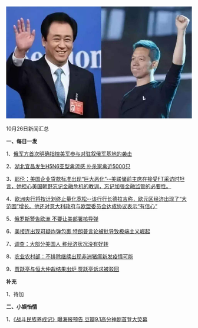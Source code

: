    ![10_02](.\10_26.jpg)

10月26日新闻汇总

**一、每日一发**

1、[俄军方首次明确指控美军参与对驻叙俄军基地的袭击](https://news.163.com/18/1025/18/DV01IOPP0001875O.html)

2、[湖北宜昌发生H5N6亚型禽流感 扑杀家禽近5000只](https://news.163.com/18/1025/16/DUVQ3E070001875N.html)

3、[耶伦：美国企业贷款标准出现“巨大恶化”--美联储前主席在接受FT采访时坦言，她担心美国朝野忘记金融危机的教训，忘记加强金融监管的必要性。](http://www.ftchinese.com/premium/001079958?exclusive)

4、[欧洲央行将按计划终止量化宽松--该行行长德拉吉称，欧元区经济出现了“大范围”增长。他还对意大利政府与欧盟委员会达成协议表示“有信心”](http://www.ftchinese.com/story/001079957)

5、[俄罗斯警告欧洲 不要让美部署核导弹](https://www.zaobao.com/news/world/story20181026-902123)

6、[美接连出现可疑炸弹包裹 特朗普言论被批导致极端主义崛起](https://www.zaobao.com/news/world/story20181026-902126)

7、[调查：大部分美国人 称经济状况没有好转](https://www.zaobao.com/news/world/story20181026-902130)

8、[农业农村部：不排除继续出现非洲猪瘟新发疫情可能 ](https://www.zaobao.com/realtime/china/story20181026-902224)

9、[贾跃亭与恒大仲裁结果出炉 贾跃亭诉求被驳回](http://money.163.com/18/1025/22/DV0FOO4H00258105.html)



**补充**

1、待加



**二、小娱怡情**

1、[《战斗民族养成记》曝海报预告 豆瓣9.1高分神剧首登大荧幕](http://movie.67.com/dyjz/2018/10/25/932268.html)